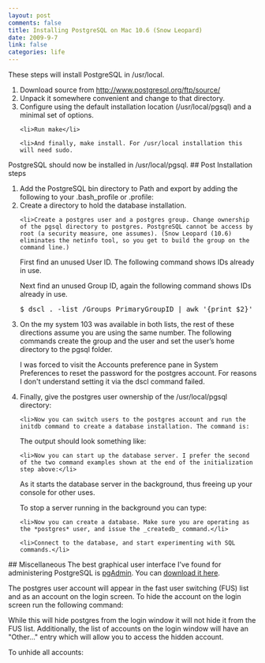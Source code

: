 ```yaml
--- 
layout: post
comments: false
title: Installing PostgreSQL on Mac 10.6 (Snow Leopard)
date: 2009-9-7
link: false
categories: life
---
```

These steps will install PostgreSQL in /usr/local.
<ol>
	<li>Download source from <a title="PostgreSQL source" href="http://www.postgresql.org/ftp/source/">http://www.postgresql.org/ftp/source/</a></li>
	<li>Unpack it somewhere convenient and change to that directory.</li>
	<li>Configure using the default installation location (/usr/local/pgsql) and a minimal set of options.</li>

	<li>Run make</li>

	<li>And finally, make install. For /usr/local installation this will need sudo.

</li>
</ol>
PostgreSQL should now be installed in /usr/local/pgsql.
## Post Installation steps
<ol>
	<li>Add the PostgreSQL bin directory to Path and export by adding the following to your .bash_profile or .profile:

</li>
	<li>Create a directory to hold the database installation.</li>

	<li>Create a postgres user and a postgres group. Change ownership of the pgsql directory to postgres. PostgreSQL cannot be access by root (a security measure, one assumes). (Snow Leopard (10.6) eliminates the netinfo tool, so you get to build the group on the command line.)
First find an unused User ID. The following command shows IDs already in use.

Next find an unused Group ID, again the following command shows IDs already in use.
<pre>$ dscl . -list /Groups PrimaryGroupID | awk '{print $2}' | sort -n</pre>
</li>
	<li>On the my system 103 was available in both lists, the rest of these directions assume you are using the same number. The following commands create the group and the user and set the user’s home directory to the pgsql folder.</li>

I was forced to visit the Accounts preference pane in System Preferences to reset the password for the postgres account. For reasons I don't understand setting it via the dscl command failed.
	<li>Finally, give the postgres user ownership of the /usr/local/pgsql directory:</li>

	<li>Now you can switch users to the postgres account and run the initdb command to create a database installation. The command is:

The output should look something like:</li>

	<li>Now you can start up the database server. I prefer the second of the two command examples shown at the end of the initialization step above:</li>

As it starts the database server in the background, thus freeing up your console for other uses.

To stop a server running in the background you can type:

	<li>Now you can create a database. Make sure you are operating as the *postgres* user, and issue the _createdb_ command.</li>

	<li>Connect to the database, and start experimenting with SQL commands.</li>

</ol>
## Miscellaneous
The best graphical user interface I've found for administering PostgreSQL is <a title="pgAdmin" href="http://www.pgadmin.org/" target="_blank">pgAdmin</a>. You can <a title="pgAdmin download" href="http://www.pgadmin.org/download/macosx.php" target="_blank">download it here</a>.

The postgres user account will appear in the fast user switching (FUS) list and as an account on the login screen. To hide the account on the login screen run the following command:
<ol>

</ol>
While this will hide postgres from the login window it will not hide it from the FUS list. Additionally, the list of accounts on the login window will have an "Other..." entry which will allow you to access the hidden account.

To unhide all accounts:
<ol>

</ol>
